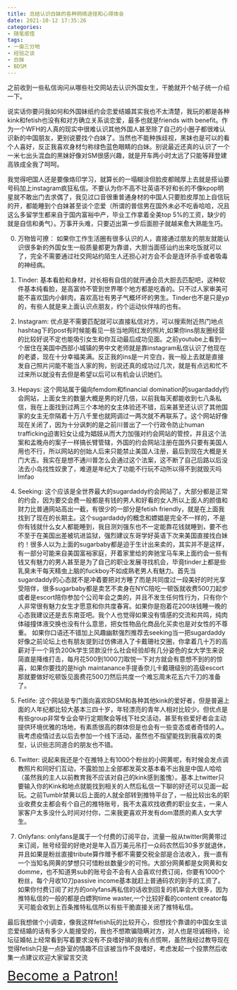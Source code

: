 ```yaml
---
title: 总结认识白妹的各种网络途径和心得体会
date: 2021-10-12 17:35:26
categories:
- 随笔感悟
tags:
- 一亩三分地
- 经验之谈
- 白妹
- BDSM
---
```


之前收到一些私信询问从哪些社交网站去认识外国女生，干脆就开个帖子统一介绍一下。

说实话你要问我如何和外国妹纸约会恋爱结婚其实我也不太清楚，我玩的都是各种kink和fetish也没有和对方确立关系谈恋爱，最多也就是friends with benefit。作为一个WFH的人真的现实中很难认识其他外国人甚至除了自己的小圈子都很难认识新的中国朋友，更别说要找个白妹了。当然也不能种族歧视，黑妹也是可以的看个人喜好，反正我喜欢身材匀称绿色蓝色眼睛的白妹。别说最近还真的认识了一个一米七出头混血的黑妹好像对SM很感兴趣，就是开车两小时太远了只能等拜登建高铁成全我了呵呵。

我觉得吧国人还是要像烙印学习，就算长的一塌糊涂但脸皮都贼厚上去就是搭讪要号码加上instagram疯狂私信。不要认为你不高不壮英语不好和长的不像kpop明星就不敢出门去求偶了，我见过口音很重普通身材的中国人只要脸皮厚加上自信玩的开，都能睡到个白妹甚至谈个恋爱（所谓的普信男在国外未必不吃香哈哈，况且这么多留学生都来自于国内富裕中产，毕业工作拿着全美top 5%的工资，缺少的就是自信和勇气）。万事开头难，只要迈出第一步后面胆子就越来愈大熟能生巧。
<!-- more -->
0. 万物皆可撩： 如果你工作生活圈有很多认识的人，直接通过朋友的朋友就能认识很多新的外国女生一般质量都更为靠谱，大胆当面搭讪约出来吃饭就可以了，完全不需要通过社交网站约陌生人还担心对方会不会是连环杀手或者吸毒的神经病。

1. Tinder: 基本看脸和身材，对长相有自信的就开通会员大胆去匹配吧，这种软件基本纯看脸，是高富帅不管到世界哪个地方都是吃香的。只不过人家审美可能不喜欢国内小鲜肉，喜欢高壮有男子气概坏坏的男生。Tinder也不是只是yp的，有些人就是来上面认识点朋友，约个运动伙伴啥的也有。

2. Instagram: 优点是不需要匹配就可以直接私信对方，可以搜索附近热门地点hashtag下的post有时候能看见一些当地网红发的照片,如果你ins朋友圈经营的比较好说不定也能吸引女生和你互动最后成功见面。之前youtube上看到一个居住在美国中西部小城镇的男中文老师就是靠instagram私信认识了他现在的老婆，现在十分幸福美满。反正我的ins是一片空白，我一般上去就是直接发自己照片问能不能当人家的狗，别说还真的成功过几次，就是有点远和忙不过来所以就没有去但是希望以后可以有机会认识她们。

3. Hepays: 这个网站属于偏向femdom和financial domination的sugardaddy约会网站，上面女生的数量大概是男的好几倍，以前我每天都能收到七八条私信，我在上面找到过两三个本地的女主体验还不错，后来甚至还认识了其他国家的女主无奈隔着十万八千里也就网调过一两次就不再联系了。这个网站好像现在关闭了，因为十分讽刺的是之前川普出了一个行政令防止human trafficking迫害妇女让成为娼妓从而大力加强对约会网站的管控，并且这个法案和孟晚舟的案子一样搞长臂管辖，外国的约会网站注册在国外只要有美国人用也不行，所以网站的创始人后来只能禁止美国人注册，最后到现在大概是关门大吉。我实在是想不通川普怎么会通过这个法案，这不断了自己后路以后没法去小岛找性奴隶了，难道是年纪大了功能不行玩不动所以得不到就毁灭吗lmfao

4. Seeking: 这个应该是全世界最大的sugardaddy约会网站了，大部分都是正常的约会，因为要交会费一般都是有钱的男人和好看的女人所以上面人的颜值和财力比普通网站高出一截，有很少的一部分是fetish friendly，就是在上面我找到了现在的长期主。这个sugardaddy的概念和嫖娼是完全不一样的，不是你有钱就什么女人都能睡到，我目测刘强东也不一定能靠花钱就睡到，要不也不至于在美国出差被坑进监狱，强烈建议东哥学好英语下次来美国直接找白妹约！很多人以为上面的sugarbaby都是迫于生计出来卖的，其实并不是这样，有一部分可能来自美国富裕家庭，开着家里给的奔驰宝马车来上面约会一些有钱又有魅力的男人甚至是为了自己的职业发展寻找机会，毕竟tinder上都是些乳臭未干每天精虫上脑的fuckboy不如成熟老男人有魅力。首先当sugardaddy的心态就不是冲着要把对方睡了而是共同度过一段美好的时光享受陪伴，很多sugarbaby都是卖艺不卖身在NYC陪吃一顿饭就收费500刀起步或者是escort陪你参加个公司年会之类的，并且不发生任何性行为，只有你个人非常很有魅力女生才愿意和你共度春宵。如果你是抱着花200块钱睡一晚的心态我建议还是去东南亚吧。我个人也觉得如果没有情感的交流和共鸣，纯肉体碰撞体液交换也没有什么意思，把女性物品化商品化买卖也是对女性的不尊重。
如果你口语还不错加上风趣幽默强烈推荐去seeking当一把sugardaddy好像之前论坛上也有朋友提到过仿佛进入了卡戴珊社交圈，你拿着几十万的高薪对于一个背负200k学生贷款没什么社会经验却有几分姿色的女大学生来说简直是降维打击，每月花500到1000刀取悦一下对方就会有意想不到的的惊喜，如果你要找的是high maintanance手提香奈儿卡戴珊级别的高级escort那就要做好吃顿饭见面费花500刀然后共度一个难忘周末花五六千刀的准备了。

5. Fetlife: 这个网站是专门面向喜欢BDSM和各种其他kink的爱好者，但是普遍上面的人年纪都比较大基本三四十岁，年轻漂亮的青年人相对比较少。但优点是有些group非常专业会举行定期聚会等线下社交活动，甚至有些爱好者会主动提供环境优雅的场地，有素质很高的群体但是也会有一些变态或者奇怪的人。我考虑疫情过去以后去参加一个线下活动，虽然也不指望能找到我喜欢的类型，认识些志同道合的朋友也不错。

6. Twitter: 说起来我还是个在推特上有1000个粉丝的小网黄呢，有时候会发点调教照片和同好们互动，不露脸加上全部都发英文基本看不出我是中国人哈哈（虽然我的主人以前教育我不应该对自己的kink感到羞愧）。基本上twitter只要输入你的Kink和地点就能找到相关的人然后私信一下聊的好还可以见面一起玩。之前Tumblr禁黄以后上面的人就全部转到推特平台了，一般比较出名的职业收费女主都会有个自己的推特账号，我不太喜欢找收费的职业女主，一来人家客户太多没什么时间对付你，二来我更喜欢开发有dom潜质的素人女大学生。

7. Onlyfans: onlyfans是属于一个付费的订阅平台，流量一般从twitter网黄带过来订阅，账号经营的好绝对是年入百万美元吊打一众码农然后30多岁就退休，并且如果是粉丝直接tribute算作赠予都不需要交税全部是合法收入，我一直有一个当知名网黄的梦想只可惜粉丝数量少的可怜。大部分网黄都是女网黄和女domme，也不知道男sub的账号会不会有人会喜欢付费订阅，你要有1000个粉丝，每个月收10刀passive income基本就赶上普通码农的到手的工资了。如果你付费订阅了对方的onlyfans再私信的话收到回复的机率会大很多，因为推特私信的一般的都是白嫖狗time waster,一个比较好看的content creator每天可能会收到上百条推特私信所以有些干脆直接关闭了推特私信。


最后我想做个小调查，像我这样fetish玩的比较开心，但想找个靠谱的中国女生谈恋爱结婚的话有多少人能接受的，我也不想欺骗隐瞒对方，对人也是坦诚相待，论坛征婚帖上经常看到写着要求没有不良嗜好搞的我有点慌啊，虽然我经过教导现在觉得fetish只是一点卧室的情趣不应该被当作不良嗜好，考虑发起一个投票然后收集一点建议欢迎大家留言交流

<a style="font-size:30px" href="https://www.patreon.com/bePatron?u=66277088" data-patreon-widget-type="become-patron-button">Become a Patron!</a><script async src="https://c6.patreon.com/becomePatronButton.bundle.js"></script>